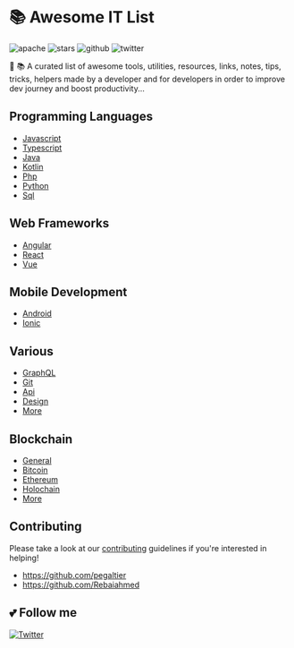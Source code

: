 # :books: Awesome IT List

![apache](https://badgen.net/badge/license/Apache-2.0/blue)
![stars](https://badgen.net/badge/stars/★★★★★)
![github](https://badgen.net/github/stars/pegaltier/utils-dev)
![twitter](https://badgen.net/twitter/follow/pegaltier)

📔 📚 A curated list of awesome tools, utilities, resources, links, notes, tips, tricks, helpers made by a developer and for developers in order to improve dev journey and boost productivity...

## Programming Languages
- [Javascript](utils-coding/utils-javascript.md)
- [Typescript](utils-coding/utils-typescript.md)
- [Java](utils-coding/utils-java.md)
- [Kotlin](utils-coding/utils-kotlin.md)
- [Php](utils-coding/utils-php.md)
- [Python](utils-coding/utils-python.md)
- [Sql](utils-coding/utils-sql.md)

## Web Frameworks 
- [Angular](utils-coding/utils-angular-list.md)
- [React](utils-coding/utils-react.md)
- [Vue](utils-coding/utils-vue.md)

## Mobile Development 
- [Android](utils-coding/utils-android.md)
- [Ionic](utils-coding/utils-ionic.md)

## Various
- [GraphQL](utils-coding/utils-graphql.md)
- [Git](utils-coding/utils-git.md)
- [Api](utils-coding/utils-api.md)
- [Design](utils-coding/utils-design.md)
- [More](utils-coding/)

## Blockchain
- [General](utils-chain/utils-chain-all.md)
- [Bitcoin](utils-chain/utils-chain-btc.md)
- [Ethereum](utils-chain/utils-chain-eth.md)
- [Holochain](utils-chain/utils-chain-hot.md)
- [More](utils-chain/)


## Contributing

Please take a look at our [contributing](https://github.com/pegaltier/utils-dev/blob/master/CONTRIBUTING.md) guidelines if you're interested in helping!

- https://github.com/pegaltier
- https://github.com/Rebaiahmed

## :two_hearts: Follow me

[![Twitter](https://img.shields.io/twitter/url/https/github.com/pegaltier/utils-dev.svg?style=social&label=Follow)](https://twitter.com/intent/follow?screen_name=pegaltier)

